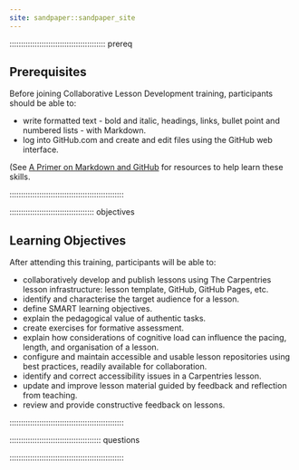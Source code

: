 ```yaml
---
site: sandpaper::sandpaper_site
---
```


::::::::::::::::::::::::::::::::::::::::::  prereq

## Prerequisites

Before joining Collaborative Lesson Development training, participants should be able to:

- write formatted text - bold and italic, headings, links, bullet point and numbered lists - with Markdown.
- log into GitHub.com and create and edit files using the GitHub web interface.

(See [A Primer on Markdown and GitHub](markdown_github_primer.html) for resources to help learn these skills.


::::::::::::::::::::::::::::::::::::::::::::::::::

:::::::::::::::::::::::::::::::::::::  objectives

## Learning Objectives

After attending this training, participants will be able to:

- collaboratively develop and publish lessons using The Carpentries lesson infrastructure:
  lesson template, GitHub, GitHub Pages, etc.
- identify and characterise the target audience for a lesson.
- define SMART learning objectives.
- explain the pedagogical value of authentic tasks.
- create exercises for formative assessment.
- explain how considerations of cognitive load can influence the pacing,
  length, and organisation of a lesson.
- configure and maintain accessible and usable lesson repositories using best practices,
  readily available for collaboration.
- identify and correct accessibility issues in a Carpentries lesson.
- update and improve lesson material guided by feedback and reflection from teaching.
- review and provide constructive feedback on lessons.
  

::::::::::::::::::::::::::::::::::::::::::::::::::

:::::::::::::::::::::::::::::::::::::::: questions



::::::::::::::::::::::::::::::::::::::::::::::::::




